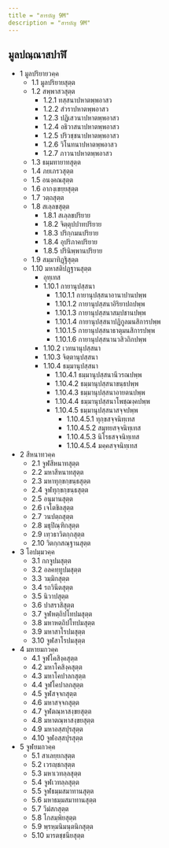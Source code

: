 ```yaml
---
title = "สารบัญ 9M"
description = "สารบัญ 9M"
---
```


## มูลปณฺณาสปาฬิ

- 1 มูลปริยายวคฺค
  - 1.1 มูลปริยายสุตฺต
  - 1.2 สพฺพาสวสุตฺต
    - 1.2.1 ทสฺสนาปหาตพฺพอาสว
    - 1.2.2 สํวราปหาตพฺพอาสว
    - 1.2.3 ปฏิเสวนาปหาตพฺพอาสว
    - 1.2.4 อธิวาสนาปหาตพฺพอาสว
    - 1.2.5 ปริวชฺชนาปหาตพฺพอาสว
    - 1.2.6 วิโนทนาปหาตพฺพอาสว
    - 1.2.7 ภาวนาปหาตพฺพอาสว
  - 1.3 ธมฺมทายาทสุตฺต
  - 1.4 ภยเภรวสุตฺต
  - 1.5 อนงฺคณสุตฺต
  - 1.6 อากงฺเขยฺยสุตฺต
  - 1.7 วตฺถสุตฺต
  - 1.8 สเลฺลขสุตฺต
    - 1.8.1 สเลฺลขปริยาย
    - 1.8.2 จิตฺตุปปาทปริยาย
    - 1.8.3 ปริกฺกมนปริยาย
    - 1.8.4 อุปริภาคปริยาย
    - 1.8.5 ปรินิพฺพานปริยาย
  - 1.9 สมฺมาทิฏฺฐิสุตฺต
  - 1.10 มหาสติปฏฺฐานสุตฺต
    - อุทฺเทส
    - 1.10.1 กายานุปสฺสนา
      - 1.10.1.1 กายานุปสฺสนาอานาปานปพฺพ
      - 1.10.1.2 กายานุปสฺสนาอิริยาปถปพฺพ
      - 1.10.1.3 กายานุปสฺสนาสมฺปชานปพฺพ
      - 1.10.1.4 กายานุปสฺสนาปฏิกูลมนสิการปพฺพ
      - 1.10.1.5 กายานุปสฺสนาธาตุมนสิการปพฺพ
      - 1.10.1.6 กายานุปสฺสนานวสิวถิกปพฺพ
    - 1.10.2 เวทนานุปสฺสนา
    - 1.10.3 จิตฺตานุปสฺสนา
    - 1.10.4 ธมฺมานุปสฺสนา
      - 1.10.4.1 ธมฺมานุปสฺสนานีวรณปพฺพ
      - 1.10.4.2 ธมฺมานุปสฺสนาขนฺธปพฺพ
      - 1.10.4.3 ธมฺมานุปสฺสนาอายตนปพฺพ
      - 1.10.4.4 ธมฺมานุปสฺสนาโพชฺฌงฺคปพฺพ
      - 1.10.4.5 ธมฺมานุปสฺสนาสจฺจปพฺพ
        - 1.10.4.5.1 ทุกฺขสจฺจนิทฺเทส
        - 1.10.4.5.2 สมุทยสจฺจนิทฺเทส
        - 1.10.4.5.3 นิโรธสจฺจนิทฺเทส
        - 1.10.4.5.4 มคฺคสจฺจนิทฺเทส
- 2 สีหนาทวคฺค
  - 2.1 จูฬสีหนาทสุตฺต
  - 2.2 มหาสีหนาทสุตฺต
  - 2.3 มหาทุกฺขกฺขนฺธสุตฺต
  - 2.4 จูฬทุกฺขกฺขนฺธสุตฺต
  - 2.5 อนุมานสุตฺต
  - 2.6 เจโตขิลสุตฺต
  - 2.7 วนปตฺถสุตฺต
  - 2.8 มธุปิณฺฑิกสุตฺต
  - 2.9 เทฺวธาวิตกฺกสุตฺต
  - 2.10 วิตกฺกสณฺฐานสุตฺต
- 3 โอปมฺมวคฺค
  - 3.1 กกจูปมสุตฺต
  - 3.2 อลคทฺทูปมสุตฺต
  - 3.3 วมฺมิกสุตฺต
  - 3.4 รถวินีตสุตฺต
  - 3.5 นิวาปสุตฺต
  - 3.6 ปาสราสิสุตฺต
  - 3.7 จูฬหตฺถิปโทปมสุตฺต
  - 3.8 มหาหตฺถิปโทปมสุตฺต
  - 3.9 มหาสาโรปมสุตฺต
  - 3.10 จูฬสาโรปมสุตฺต
- 4 มหายมกวคฺค
  - 4.1 จูฬโคสิงฺคสุตฺต
  - 4.2 มหาโคสิงฺคสุตฺต
  - 4.3 มหาโคปาลกสุตฺต
  - 4.4 จูฬโคปาลกสุตฺต
  - 4.5 จูฬสจฺจกสุตฺต
  - 4.6 มหาสจฺจกสุตฺต
  - 4.7 จูฬตณฺหาสงฺขยสุตฺต
  - 4.8 มหาตณฺหาสงฺขยสุตฺต
  - 4.9 มหาอสฺสปุรสุตฺต
  - 4.10 จูฬอสฺสปุรสุตฺต
- 5 จูฬยมกวคฺค
  - 5.1 สาเลยฺยกสุตฺต
  - 5.2 เวรญฺชกสุตฺต
  - 5.3 มหาเวทลฺลสุตฺต
  - 5.4 จูฬเวทลฺลสุตฺต
  - 5.5 จูฬธมฺมสมาทานสุตฺต
  - 5.6 มหาธมฺมสมาทานสุตฺต
  - 5.7 วีมํสกสุตฺต
  - 5.8 โกสมฺพิยสุตฺต
  - 5.9 พฺรหฺมนิมนฺตนิกสุตฺต
  - 5.10 มารตชฺชนียสุตฺต